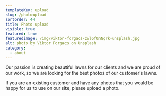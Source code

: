 ```yaml
---
templateKey: upload
slug: /photoupload
sortorder: 44
title: Photo upload 
visible: true
featured: true
featuredimage: /img/viktor-forgacs-zwl6fOnNqrk-unsplash.jpg
alt: photo by Viktor Forgacs on Unsplash
category:
  - about
---
```

Our passion is creating beautiful lawns for our clients and we are proud of our work, so we are looking for the best photos of our customer's lawns. 

If you are an existing customer and have any photos that you would be happy for us to use on our site, please upload a photo.